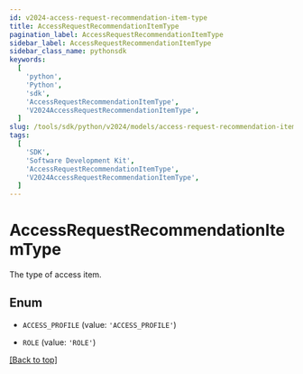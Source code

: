 ```yaml
---
id: v2024-access-request-recommendation-item-type
title: AccessRequestRecommendationItemType
pagination_label: AccessRequestRecommendationItemType
sidebar_label: AccessRequestRecommendationItemType
sidebar_class_name: pythonsdk
keywords:
  [
    'python',
    'Python',
    'sdk',
    'AccessRequestRecommendationItemType',
    'V2024AccessRequestRecommendationItemType',
  ]
slug: /tools/sdk/python/v2024/models/access-request-recommendation-item-type
tags:
  [
    'SDK',
    'Software Development Kit',
    'AccessRequestRecommendationItemType',
    'V2024AccessRequestRecommendationItemType',
  ]
---
```


# AccessRequestRecommendationItemType

The type of access item.

## Enum

- `ACCESS_PROFILE` (value: `'ACCESS_PROFILE'`)

- `ROLE` (value: `'ROLE'`)

[[Back to top]](#)
